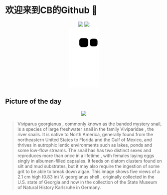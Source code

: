 
# 欢迎来到CB的Github 👋

<div align="center">
  <img height="137px" src="https://github-readme-stats.vercel.app/api?username=SuperCB&show_icons=true&theme=radical" />
  <img height="137px" src="https://github-readme-stats.vercel.app/api/top-langs/?username=SuperCB&hide_title=true&hide_border=true&layout=compact&langs_count=6&text_color=000&icon_color=fff" />
</div>


<div align="center">
    <img src="./contribution-snake/github-contribution-grid-snake.svg" />
</div>



## Picture of the day
<div align="center">
  <img width=400px src="https://upload.wikimedia.org/wikipedia/commons/thumb/6/64/Viviparus_georgianus_02.jpg/750px-Viviparus_georgianus_02.jpg" />
</div>

>Viviparus georgianus , commonly known as the banded mystery snail, is a species of large  freshwater snail  in the family  Viviparidae , the river snails. It is native to North America, generally found from the northeastern United States to Florida and the Gulf of Mexico, and thrives in  eutrophic  lentic environments such as lakes, ponds and some low-flow streams. The snail has  has two distinct sexes  and  reproduces more than once in a lifetime , with females laying eggs singly in albumen-filled capsules. It feeds on  diatom  clusters found on silt and mud substrates, but it may also require the ingestion of some grit to be able to break down algae. This image shows five views of a 2.1 cm high (0.83 in)  V. georgianus   shell , originally collected in the U.S. state of  Georgia  and now in the collection of the  State Museum of Natural History Karlsruhe  in Germany.


